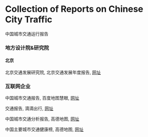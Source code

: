 #  Collection of Reports on Chinese City Traffic

中国城市交通运行报告

### 地方设计院&研究院

#### 北京

北京交通发展研究院, 北京交通发展年度报告, [网址](http://www.bjtrc.org.cn/List/index/cid/7.html)

### 互联网企业

中国城市交通报告, 百度地图慧眼, [网址](https://huiyan.baidu.com/reports)

交通报告, 滴滴出行, [网址](https://sts.didiglobal.com/)

中国城市交通分析报告, 高德地图, [网址](https://report.amap.com/download.do)

中国主要城市交通健康榜, 高德地图, [网址](https://report.amap.com/diagnosis/index.do)

